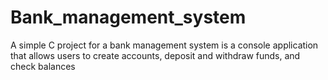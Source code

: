 # Bank_management_system
A simple C project for a bank management system is a console application  that allows users to create accounts, deposit and withdraw funds, and  check balances
